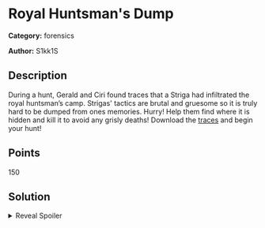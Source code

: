 # Royal Huntsman's Dump
**Category:** forensics

**Author:** S1kk1S

## Description
During a hunt, Gerald and Ciri found traces that a Striga had infiltrated the royal huntsman’s camp. Strigas' tactics are brutal and gruesome so it is truly hard to be dumped from ones memories. Hurry! Help them find where it is hidden and kill it to avoid any grisly deaths!
Download the [traces](https://drive.google.com/open?id=1k-z8onAb4akdJpWV9F_K2EQCW5nCN_sq) and begin your hunt!

## Points
150

## Solution

<details>
 <summary>Reveal Spoiler</summary>

The memory dump contains a cmd process which runs a powershell command that can be extracted with volatility.
```powershell
volatility_2.6_win64_standalone.exe -f ..\..\Desktop\medump\medump.raw imageinfo
volatility_2.6_win64_standalone.exe -f ..\..\Desktop\medump\medump.raw --profile Win7SP1x64 pslist
volatility_2.6_win64_standalone.exe -f ..\..\Desktop\medump\medump.raw --profile Win7SP1x64 memdump -D dump/ -p 180
volatility_2.6_win64_standalone.exe -f ..\..\Desktop\medump\medump.raw --profile Win7SP1x64 memdump -D dump/ -p 1128
```
```bash
strings -e l ./108.dmp | grep wget # Gets the file for the flag
strings -e l ./1128.dmp | grep rundll32 # Founds the name of the file "update.dll"
```

All you have to do to get the flag is visit the website
```
http://192.168.125.250:5000/32c1eb3a605f4006370eb2028f44389552e3507f/Th3W1tchER/Str1Ga
```
</details>
